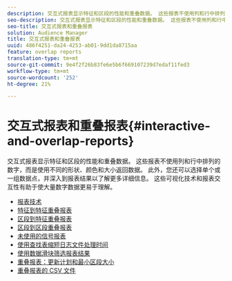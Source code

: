 ```yaml
---
description: 交互式报表显示特征和区段的性能和重叠数据。 这些报表不使用列和行中排列的数字，而是使用不同的形状、颜色和大小返回数据。 此外，您还可以选择单个或一组数据点，并深入到报表结果以了解更多详细信息。 这些可视化技术和报表交互性有助于使大量数字数据更易于理解。
seo-description: 交互式报表显示特征和区段的性能和重叠数据。 这些报表不使用列和行中排列的数字，而是使用不同的形状、颜色和大小返回数据。 此外，您还可以选择单个或一组数据点，并深入到报表结果以了解更多详细信息。 这些可视化技术和报表交互性有助于使大量数字数据更易于理解。
seo-title: 交互式报表和重叠报表
solution: Audience Manager
title: 交互式报表和重叠报表
uuid: 486f4251-da24-4253-ab01-9dd1da8715aa
feature: overlap reports
translation-type: tm+mt
source-git-commit: 9e4f2f26b83fe6e5b6f669107239d7edaf11fed3
workflow-type: tm+mt
source-wordcount: '252'
ht-degree: 21%

---
```



# 交互式报表和重叠报表{#interactive-and-overlap-reports}

交互式报表显示特征和区段的性能和重叠数据。 这些报表不使用列和行中排列的数字，而是使用不同的形状、颜色和大小返回数据。 此外，您还可以选择单个或一组数据点，并深入到报表结果以了解更多详细信息。 这些可视化技术和报表交互性有助于使大量数字数据更易于理解。

+ [报表技术](interactive-report-technology.md)
+ [特征到特征重叠报表](trait-trait-overlap-report.md)
+ [区段到特征重叠报表](segment-trait-overlap-report.md)
+ [区段到区段重叠报表](segment-segment-overlap-report.md)
+ [未使用的信号报表](unused-signals.md)
+ [使用查找表缩短日志文件处理时间](lookup-tables.md)
+ [使用数据滑块筛选报表结果](data-sliders.md)
+ [重叠报表：更新计划和最小区段大小](overlap-minimum-segment-size.md)
+ [重叠报表的 CSV 文件](overlap-csv-files.md)

<!-- 

c_dynamic_reports.xml

 -->
